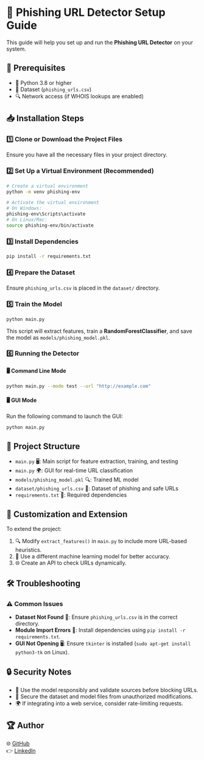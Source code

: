# 🚀 Phishing URL Detector Setup Guide

This guide will help you set up and run the **Phishing URL Detector** on your system.

## 🔧 Prerequisites

- 🐍 Python 3.8 or higher
- 📂 Dataset (`phishing_urls.csv`)
- 🔍 Network access (if WHOIS lookups are enabled)

## 📥 Installation Steps

### 1️⃣ Clone or Download the Project Files
Ensure you have all the necessary files in your project directory.

### 2️⃣ Set Up a Virtual Environment (Recommended)

```bash
# Create a virtual environment
python -m venv phishing-env

# Activate the virtual environment
# On Windows:
phishing-env\Scripts\activate
# On Linux/Mac:
source phishing-env/bin/activate
```

### 3️⃣ Install Dependencies

```bash
pip install -r requirements.txt
```

### 4️⃣ Prepare the Dataset
Ensure `phishing_urls.csv` is placed in the `dataset/` directory.

### 5️⃣ Train the Model

```bash
python main.py
```
This script will extract features, train a **RandomForestClassifier**, and save the model as `models/phishing_model.pkl`.

### 6️⃣ Running the Detector

#### 🖥️ Command Line Mode

```bash
python main.py --mode test --url "http://example.com"
```

#### 🖥️ GUI Mode

Run the following command to launch the GUI:

```bash
python main.py
```

## 📂 Project Structure

- `main.py` 🖥️: Main script for feature extraction, training, and testing
- `main.py` 🌍: GUI for real-time URL classification
- `models/phishing_model.pkl` 🔍: Trained ML model
- `dataset/phishing_urls.csv` 📂: Dataset of phishing and safe URLs
- `requirements.txt` 📜: Required dependencies

## 🔌 Customization and Extension

To extend the project:

1. 🔍 Modify `extract_features()` in `main.py` to include more URL-based heuristics.
2. 📡 Use a different machine learning model for better accuracy.
3. 🌐 Create an API to check URLs dynamically.

## 🛠️ Troubleshooting

### ⚠️ Common Issues

- **Dataset Not Found** 📂: Ensure `phishing_urls.csv` is in the correct directory.
- **Module Import Errors** 📜: Install dependencies using `pip install -r requirements.txt`.
- **GUI Not Opening** 🖥️: Ensure `tkinter` is installed (`sudo apt-get install python3-tk` on Linux).

## 🔒 Security Notes

- 🛑 Use the model responsibly and validate sources before blocking URLs.
- 🔐 Secure the dataset and model files from unauthorized modifications.
- 🌍 If integrating into a web service, consider rate-limiting requests.

## 🏆 Author

🌐 [GitHub](https://github.com/kunal-masurkar) <br> 👉 [LinkedIn](https://linkedin.com/in/kunal-masurkar-8494a123a)
